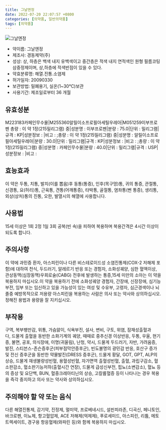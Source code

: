 ```yaml
---
title: 그날엔정
date: 2022-07-20 22:07:57 +0800
categories: [의약품, 일반의약품]
tags: [의약품]
---
```

![그날엔정](https://nedrug.mfds.go.kr/pbp/cmn/itemImageDownload/151706776344700043)

- 약이름: 그날엔정
- 제조사: 경동제약(주)
- 성상: 상, 하층은 백색 내지 유백색이고 중간층은 적색 내지 연적색인 원형 필름코팅 삼중정제이며, 상,하층에 적색반점이 있을 수 있다.
- 약효분류명: 해열.진통.소염제
- 허가일자: 20090330
- 보관방법: 밀폐용기, 실온(1~30℃)보관
- 사용기간: 제조일로부터 36 개월
## 유효성분
M223183카페인무수물|M255360알릴이소프로필아세틸우레아|M051259이부프로펜
총량 : 이 약 1정(215밀리그램) 중|성분명 : 이부프로펜|분량 : 75.0|단위 : 밀리그램|규격 : KP|성분정보 : |비고 : ;총량 : 이 약 1정(215밀리그램) 중|성분명 : 알릴이소프로필아세틸우레아|분량 : 30.0|단위 : 밀리그램|규격 : KP|성분정보 : |비고 : ;총량 : 이 약 1정(215밀리그램) 중|성분명 : 카페인무수물|분량 : 40.0|단위 : 밀리그램|규격 : USP|성분정보 : |비고 :
## 효능효과
이 약은 두통, 치통, 발치(이를 뽑음)후 동통(통증), 인후(목구멍)통, 귀의 통증, 관절통, 신경통, 요(허리)통, 근육통, 견통(어깨통증), 타박통, 골절통, 염좌통(삔 통증), 생리통, 외상(상처)통의 진통, 오한, 발열시의 해열에 사용합니다.
## 사용법
15세 이상은 1회 2정 1일 3회 공복(빈 속)을 피하여 복용하며 복용간격은 4시간 이상이 되도록 합니다.
## 주의사항
이 약에 과민증 환자, 아스피린이나 다른 비스테로이드성 소염진통제(COX-2 저해제 포함)에 대하여 천식, 두드러기, 알레르기 반응 또는 경험자, 소화성궤양, 심한 혈액이상, 관상동맥(심장동맥)우회로술(CABG) 전후에 발생하는 통증,15세 미만의 소아는 이 약을 복용하지 마십시오.이 약을 복용하기 전에 소화성궤양 경험자, 간장애, 신장장애, 심기능부전, 임부 또는 임신하고 있을 가능성이 있는 여성 및 수유부, 고령자, 심근경색이나 뇌졸중 예방목적으로 저용량 아스피린을 복용하는 사람은 의사 또는 약사와 상의하십시오.정해진 용법과 용량을 잘 지키십시오.
## 부작용
구역, 복부팽만감, 위통, 가슴앓이, 식욕부진, 설사, 변비, 구토, 위염, 잠재성출혈과다, 드물게 출혈을 동반한 소화기계의 궤양, 때때로 중추신경 이상반응, 두통, 우울, 현기증, 불면, 공포, 의식장애, 이명(귀울림), 난청, 약시, 드물게 두드러기, 자반, 가려움증, 발진, 스티븐스-존슨증후군(피부점막안증후군), 빈도불명의 광민감 반응, 호산구 증가 및 전신 증후군을 동반한 약물발진(DRESS 증후군), 드물게 황달, GOT, GPT, ALP의 상승, 드물게 재생불량성빈혈, 용혈성빈혈, 자가면역 출혈성빈혈, 출혈, 과립구감소, 혈소판감소, 혈소판기능저하(출혈시간 연장), 드물게 급성신부전, 핍뇨(소변감소), 혈뇨 등의 증상 및 요단백, BUN, 혈중크레아티닌의 상승, 고칼륨혈증 등이 나타나는 경우 복용을 즉각 중지하고 의사 또는 약사와 상의하십시오.
## 주의해야 할 약 또는 음식
다른 해열진통제, 감기약, 진정제, 멀미약, 프로베네시드, 설핀피라존, 디곡신, 페니토인, 바크로펜, 이뇨제, 항고혈압제, ACE 저해제(억제제), 푸로세미드, 아스피린, 리튬, 메토트렉세이트, 경구용 항응혈제(와파린 등)와 함께 복용하지 마십시오.
